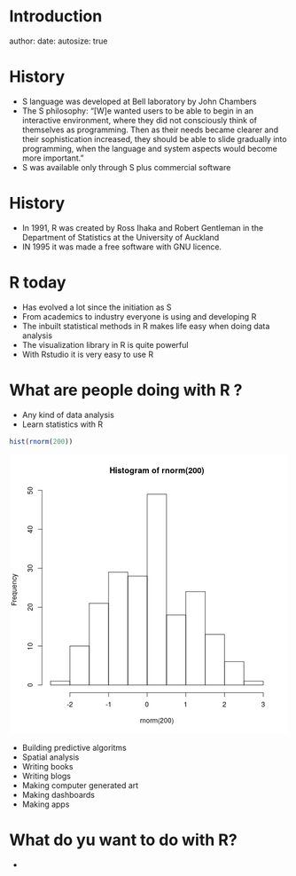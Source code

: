 Introduction
========================================================
author: 
date: 
autosize: true

History
========================================================

- S language was developed at Bell laboratory by John Chambers
- The S philosophy:
    “[W]e wanted users to be able to begin in an interactive environment, where they did not consciously think of themselves as programming. Then as their needs became clearer and their sophistication increased, they should be able to slide gradually into programming, when the language and system aspects would become more important.”
- S was available only through S plus commercial software

History
========================================================

- In 1991, R was created by Ross Ihaka and Robert Gentleman in the Department of Statistics at the University of Auckland
- IN 1995 it was made a free software with GNU licence. 


R today
========================================================

- Has evolved a lot since the initiation as S
- From academics to industry everyone is using and developing R
- The inbuilt statistical methods in R makes life easy when doing data analysis
- The visualization library in R is quite powerful
- With Rstudio it is very easy to use R 


What are people doing with R ? 
========================================================

- Any kind of data analysis
- Learn statistics with R

```r
hist(rnorm(200))
```

![plot of chunk unnamed-chunk-1](Introduction-figure/unnamed-chunk-1-1.png)
- Building predictive algoritms
- Spatial analysis
- Writing books
- Writing blogs
- Making computer generated art
- Making dashboards
- Making apps


What do yu want to do with R? 
========================================================

-





